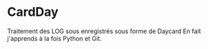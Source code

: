# CardDay
Traitement des LOG sous enregistrés sous forme de Daycard
En fait j'apprends à la fois Python et Git.
